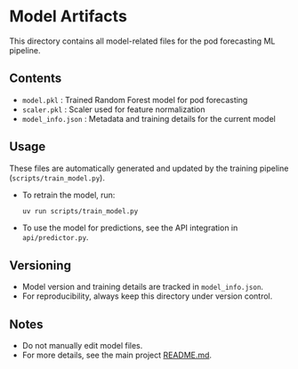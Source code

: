 # Model Artifacts

This directory contains all model-related files for the pod forecasting ML pipeline.

## Contents

- `model.pkl` : Trained Random Forest model for pod forecasting
- `scaler.pkl` : Scaler used for feature normalization
- `model_info.json` : Metadata and training details for the current model

## Usage

These files are automatically generated and updated by the training pipeline (`scripts/train_model.py`).

- To retrain the model, run:
  ```bash
  uv run scripts/train_model.py
  ```
- To use the model for predictions, see the API integration in `api/predictor.py`.

## Versioning

- Model version and training details are tracked in `model_info.json`.
- For reproducibility, always keep this directory under version control.

## Notes

- Do not manually edit model files.
- For more details, see the main project [README.md](../README.md).
